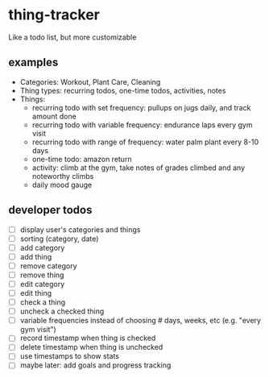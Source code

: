 # thing-tracker

Like a todo list, but more customizable

## examples

-   Categories: Workout, Plant Care, Cleaning
-   Thing types: recurring todos, one-time todos, activities, notes
-   Things:
    -   recurring todo with set frequency: pullups on jugs daily, and track amount done
    -   recurring todo with variable frequency: endurance laps every gym visit
    -   recurring todo with range of frequency: water palm plant every 8-10 days
    -   one-time todo: amazon return
    -   activity: climb at the gym, take notes of grades climbed and any noteworthy climbs
    -   daily mood gauge

## developer todos

-   [ ] display user's categories and things
-   [ ] sorting (category, date)
-   [ ] add category
-   [ ] add thing
-   [ ] remove category
-   [ ] remove thing
-   [ ] edit category
-   [ ] edit thing
-   [ ] check a thing
-   [ ] uncheck a checked thing
-   [ ] variable frequencies instead of choosing # days, weeks, etc (e.g. "every gym visit")
-   [ ] record timestamp when thing is checked
-   [ ] delete timestamp when thing is unchecked
-   [ ] use timestamps to show stats
-   [ ] maybe later: add goals and progress tracking
